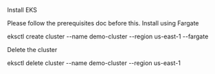 Install EKS

Please follow the prerequisites doc before this.
Install using Fargate

eksctl create cluster --name demo-cluster --region us-east-1 --fargate

Delete the cluster

eksctl delete cluster --name demo-cluster --region us-east-1

